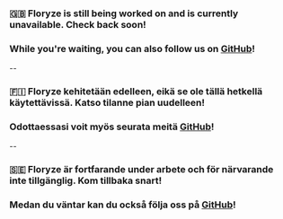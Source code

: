 ### 🇬🇧 Floryze is still being worked on and is currently unavailable. Check back soon!
### While you're waiting, you can also follow us on [GitHub](https://github.com/floryze-hsu)!

--

### 🇫🇮 Floryze kehitetään edelleen, eikä se ole tällä hetkellä käytettävissä. Katso tilanne pian uudelleen!
### Odottaessasi voit myös seurata meitä [GitHub](https://github.com/floryze-hsu)!

--

### 🇸🇪 Floryze är fortfarande under arbete och för närvarande inte tillgänglig. Kom tillbaka snart!
### Medan du väntar kan du också följa oss på [GitHub](https://github.com/floryze-hsu)!
